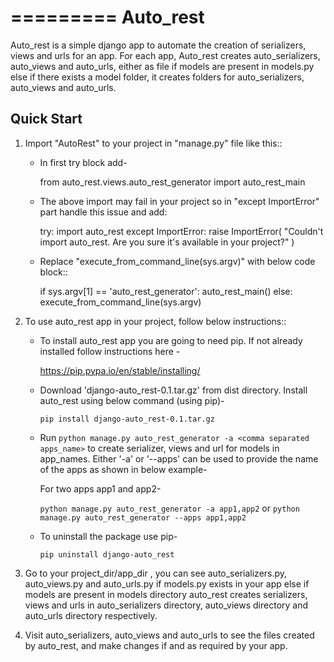 
=========
Auto_rest
=========


Auto_rest is a simple django app to automate the creation of serializers, views and urls for an app.
For each app, Auto_rest creates auto_serializers, auto_views and auto_urls, either as file if models are present in
models.py else if there exists a model folder, it creates folders for auto_serializers, auto_views and auto_urls.


Quick Start
-----------

1. Import "AutoRest" to your project in "manage.py" file like this::

    * In first try block add-

        from auto_rest.views.auto_rest_generator import auto_rest_main

    * The above import may fail in your project so in "except ImportError" part handle this issue and add:

        try:
            import auto_rest
        except ImportError:
            raise ImportError(
                "Couldn't import auto_rest. Are you sure it's available in your project?"
            )

    * Replace "execute_from_command_line(sys.argv)" with below code block::

        if sys.argv[1] == 'auto_rest_generator':
            auto_rest_main()
        else:
            execute_from_command_line(sys.argv)


2. To use auto_rest app in your project, follow below instructions::

    * To install auto_rest app you are going to need pip. If not already installed follow instructions here -

        https://pip.pypa.io/en/stable/installing/

    * Download 'django-auto_rest-0.1.tar.gz' from dist directory. Install auto_rest using below command (using pip)-

        `pip install django-auto_rest-0.1.tar.gz`

    * Run `python manage.py auto_rest_generator -a <comma separated apps_name>` to create serializer, views and url
      for models in app_names. Either '-a' or '--apps' can be used to provide the name of the apps as shown in below
      example-

        For two apps app1 and app2-

        `python manage.py auto_rest_generator -a app1,app2`
                                or
        `python manage.py auto_rest_generator --apps app1,app2`

    * To uninstall the package use pip-

        `pip uninstall django-auto_rest`

3. Go to your project_dir/app_dir , you can see auto_serializers.py, auto_views.py and auto_urls.py if models.py exists
   in your app else if models are present in models directory auto_rest creates serializers, views and urls in
   auto_serializers directory, auto_views directory and auto_urls directory respectively.

4. Visit auto_serializers, auto_views and auto_urls to see the files created by auto_rest, and make changes if and as
   required by your app.
